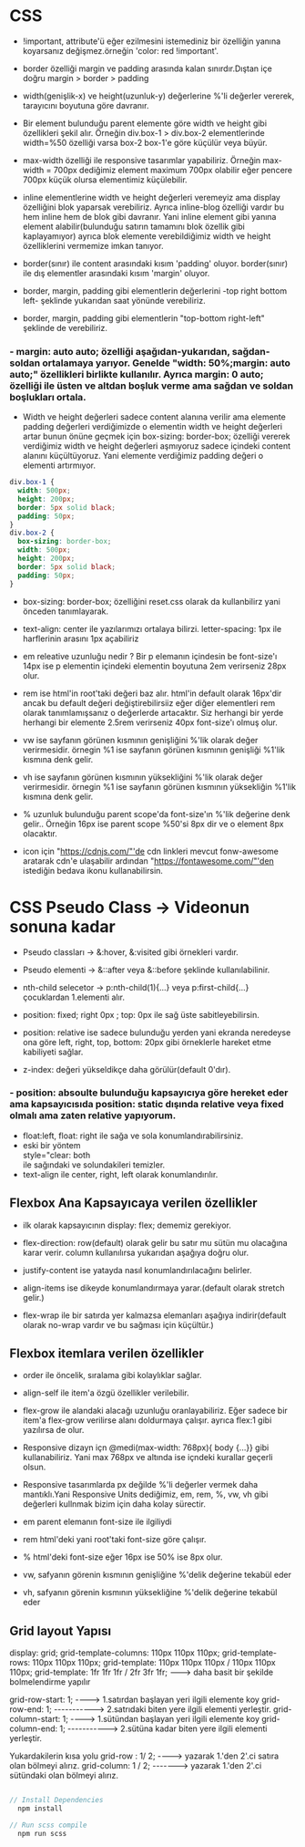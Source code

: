 # CSS

- !important, attribute'ü eğer ezilmesini istemediniz bir özelliğin yanına koyarsanız değişmez.örneğin 'color: red !important'.

- border özelliği margin ve padding arasında kalan sınırdır.Dıştan içe doğru margin > border > padding

- width(genişlik-x) ve height(uzunluk-y) değerlerine %'li değerler vererek, tarayıcını boyutuna göre davranır.

- Bir element bulunduğu parent elemente göre width ve height gibi özellikleri şekil alır. Örneğin div.box-1 > div.box-2 elementlerinde width=%50 özelliği varsa box-2 box-1'e göre küçülür veya büyür.

- max-width özelliği ile responsive tasarımlar yapabiliriz. Örneğin max-width = 700px dediğimiz element maximum 700px olabilir eğer pencere 700px küçük olursa elementimiz küçülebilir.

- inline elementlerine width ve height değerleri veremeyiz ama display özelliğini blok yaparsak verebiliriz. Ayrıca inline-blog özelliği vardır bu hem inline hem de blok gibi davranır. Yani inline element gibi yanına element alabilir(bulunduğu satırın tamamını blok özellik gibi kaplayamıyor) ayrıca blok elemente verebildiğimiz width ve height özelliklerini vermemize imkan tanıyor.

- border(sınır) ile content arasındaki kısım 'padding' oluyor. border(sınır) ile dış elementler arasındaki kısım 'margin' oluyor.

- border, margin, padding gibi elementlerin değerlerini -top right bottom left- şeklinde yukarıdan saat yönünde verebiliriz.

- border, margin, padding gibi elementlerin "top-bottom right-left" şeklinde de verebiliriz.

### - margin: auto auto; özelliği aşağıdan-yukarıdan, sağdan-soldan ortalamaya yarıyor. Genelde "width: 50%;margin: auto auto;" özellikleri birlikte kullanılır. Ayrıca margin: 0 auto; özelliği ile üsten ve altdan boşluk verme ama sağdan ve soldan boşlukları ortala.

- Width ve height değerleri sadece content alanına verilir ama elemente padding değerleri verdiğimizde o elementin width ve height değerleri artar bunun önüne geçmek için box-sizing: border-box; özelliği vererek verdiğimiz width ve height değerleri aşmıyoruz sadece içindeki content alanını küçültüyoruz. Yani elemente verdiğimiz padding değeri o elementi artırmıyor.

```css
div.box-1 {
  width: 500px;
  height: 200px;
  border: 5px solid black;
  padding: 50px;
}
div.box-2 {
  box-sizing: border-box;
  width: 500px;
  height: 200px;
  border: 5px solid black;
  padding: 50px;
}
```

- box-sizing: border-box; özelliğini reset.css olarak da kullanbilirz yani önceden tanımlayarak.

- text-align: center ile yazılarımızı ortalaya bilirzi. letter-spacing: 1px ile harflerinin arasını 1px açabiliriz

- em releative uzunluğu nedir ? Bir p elemanın içindesin be font-size'ı 14px ise p elementin içindeki elementin boyutuna 2em verirseniz 28px olur.

- rem ise html'in root'taki değeri baz alır. html'in default olarak 16px'dir ancak bu default değeri değiştirebilirsiiz eğer diğer elementleri rem olarak tanımlamışsanız o değerlerde artacaktır. Siz herhangi bir yerde herhangi bir elemente 2.5rem verirseniz 40px font-size'ı olmuş olur.

- vw ise sayfanın görünen kısmının genişliğini %'lik olarak değer verirmesidir. örnegin %1 ise sayfanın görünen kısmının genişliği %1'lik kısmına denk gelir.

- vh ise sayfanın görünen kısmının yüksekliğini %'lik olarak değer verirmesidir. örnegin %1 ise sayfanın görünen kısmının yüksekliğin %1'lik kısmına denk gelir.

- % uzunluk bulunduğu parent scope'da font-size'ın %'lik değerine denk gelir.. Örneğin 16px ise parent scope %50'si 8px dir ve o element 8px olacaktır.

- icon için "https://cdnjs.com/"'de cdn linkleri mevcut fonw-awesome aratarak cdn'e ulaşabilir ardından "https://fontawesome.com/"'den istediğin bedava ikonu kullanabilirsin.

# CSS Pseudo Class -> Videonun sonuna kadar

- Pseudo classları -> &:hover, &:visited gibi örnekleri vardır.
- Pseudo elementi -> &::after veya &::before şeklinde kullanılabilinir.

- nth-child selecetor -> p:nth-child(1){...} veya p:first-child{...} çocuklardan 1.elementi alır.

- position: fixed; right 0px ; top: 0px ile sağ üste sabitleyebilirsin.

- position: relative ise sadece bulunduğu yerden yani ekranda neredeyse ona göre left, right, top, bottom: 20px gibi örneklerle hareket etme kabiliyeti sağlar.

- z-index: değeri yükseldikçe daha görülür(default 0'dır).

### - position: absoulte bulunduğu kapsayıcıya göre hereket eder ama kapsayıcısıda position: static dışında relative veya fixed olmalı ama zaten relative yapıyorum.

- float:left, float: right ile sağa ve sola konumlandırabilirsiniz.
- eski bir yöntem <div> style="clear: both</div> ile sağındaki ve solundakileri temizler.
- text-align ile center, right, left olarak konumlandırılır.

## Flexbox Ana Kapsayıcaya verilen özellikler

- ilk olarak kapsayıcının display: flex; dememiz gerekiyor.

- flex-direction: row(default) olarak gelir bu satır mu sütün mu olacağına karar verir. column kullanılırsa yukarıdan aşağıya doğru olur.

- justify-content ise yatayda nasıl konumlandırılacağını belirler.

- align-items ise dikeyde konumlandırmaya yarar.(default olarak stretch gelir.)

- flex-wrap ile bir satırda yer kalmazsa elemanları aşağıya indirir(default olarak no-wrap vardır ve bu sağması için küçültür.)

## Flexbox itemlara verilen özellikler

- order ile öncelik, sıralama gibi kolaylıklar sağlar.

- align-self ile item'a özgü özellikler verilebilir.

- flex-grow ile alandaki alacağı uzunluğu oranlayabiliriz. Eğer sadece bir item'a flex-grow verilirse alanı doldurmaya çalışır. ayrıca flex:1 gibi yazılırsa de olur.

- Responsive dizayn içn @medi(max-width: 768px){ body {...}} gibi kullanabiliriz. Yani max 768px ve altında ise içndeki kurallar geçerli olsun.

- Responsive tasarımlarda px değilde %'li değerler vermek daha mantıklı.Yani Responsive Units dediğimiz, em, rem, %, vw, vh gibi değerleri kullnmak bizim için daha kolay sürectir.

- em parent elemanın font-size ile ilgiliydi
- rem html'deki yani root'taki font-size göre çalışır.
- % html'deki font-size eğer 16px ise 50% ise 8px olur.
- vw, safyanın görenin kısmının genişliğine %'delik değerine tekabül eder
- vh, safyanın görenin kısmının yüksekliğine %'delik değerine tekabül eder

## Grid layout Yapısı

display: grid;
grid-template-columns: 110px 110px 110px;
grid-template-rows: 110px 110px 110px;
grid-template: 110px 110px 110px / 110px 110px 110px;
grid-template: 1fr 1fr 1fr / 2fr 3fr 1fr;  ---> daha basit bir şekilde bolmelendirme yapılır

grid-row-start: 1;  ----> 1.satırdan başlayan yeri ilgili elemente koy
grid-row-end: 1; -----------> 2.satrıdaki biten yere ilgili elementi yerleştir.
grid-column-start: 1;  ----> 1.sütündan başlayan yeri ilgili elemente koy
grid-column-end: 1; -----------> 2.sütüna kadar biten yere ilgili elementi yerleştir.

Yukardakilerin kısa yolu
grid-row : 1/ 2; ----> yazarak 1.'den 2'.ci satıra olan bölmeyi alırız.
grid-column: 1 / 2; -------> yazarak 1.'den 2'.ci sütündaki  olan bölmeyi alırız.


```javascript

// Install Dependencies
  npm install

// Run scss compile
  npm run scss

```
